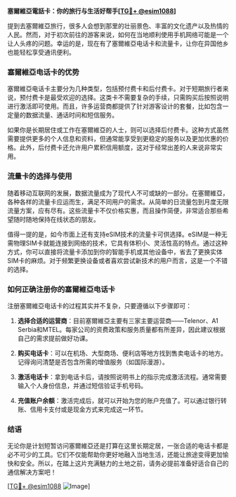 **塞爾維亞電話卡：你的旅行与生活好帮手[[TG💪+ @esim1088](https://t.me/s/esim1088)]**

提到去塞爾維亞旅行，很多人会想到那里的壮丽景色、丰富的文化遗产以及热情的人民。然而，对于初次前往的游客来说，如何在当地顺利使用手机网络可能是一个让人头疼的问题。幸运的是，现在有了塞爾維亞电话卡和流量卡，让你在异国他乡也能轻松享受通讯便利。

### 塞爾維亞电话卡的优势

塞爾維亞电话卡主要分为几种类型，包括预付费卡和后付费卡。对于短期旅行者来说，预付费卡是最受欢迎的选择。这类卡不需要复杂的手续，只需购买后按照说明进行激活即可使用。而且，许多运营商都提供了针对游客设计的套餐，比如包含一定量的数据流量、通话时间和短信服务。

如果你是长期居住或工作在塞爾維亞的人士，则可以选择后付费卡。这种方式虽然需要提供更多的个人信息和资料，但通常能享受到更稳定的服务以及更加优惠的价格。此外，后付费卡还允许用户累积信用额度，这对于经常出差的人来说非常实用。

### 流量卡的选择与使用

随着移动互联网的发展，数据流量成为了现代人不可或缺的一部分。在塞爾維亞，各种各样的流量卡应运而生，满足不同用户的需求。从简单的日流量包到月度无限流量方案，应有尽有。这些流量卡不仅价格实惠，而且操作简便，非常适合那些希望随时随地保持在线状态的朋友。

值得一提的是，如今市面上还有支持eSIM技术的流量卡可供选择。eSIM是一种无需物理SIM卡就能连接到网络的技术，它具有体积小、灵活性高的特点。通过这种方式，你可以直接将流量卡添加到你的智能手机或其他设备中，省去了更换实体SIM卡的麻烦。对于频繁更换设备或者喜欢尝试新技术的用户而言，这是一个不错的选择。

### 如何正确注册你的塞爾維亞电话卡

注册塞爾維亞电话卡的过程其实并不复杂，只要遵循以下步骤即可：

1. **选择合适的运营商**：目前塞爾維亞主要有三家主要运营商——Telenor、A1 Serbia和MTEL。每家公司的资费政策和服务质量都有所差异，因此建议根据自己的需求提前做好功课。
   
2. **购买电话卡**：可以在机场、大型商场、便利店等地方找到售卖电话卡的地方。记得询问清楚是否包含所需的增值服务（如国际漫游）。

3. **激活电话卡**：拿到电话卡后，请按照说明书上的指示完成激活流程。通常需要输入个人身份信息，并通过短信验证手机号码。

4. **充值账户余额**：激活完成后，就可以开始为您的账户充值了。可以通过银行转账、信用卡支付或是现金方式来完成这一环节。

### 结语

无论你是计划短暂访问塞爾維亞还是打算在这里长期定居，一张合适的电话卡都是必不可少的工具。它们不仅能帮助你更好地融入当地生活，还能让旅途变得更加愉快和安全。所以，在踏上这片充满魅力的土地之前，请务必提前准备好适合自己的通信解决方案吧！

[[TG💪+ @esim1088](https://t.me/s/esim1088) ![Image](https://i.postimg.cc/4NQfJmqS/Snipaste-2025-05-13-00-14-12.png)]